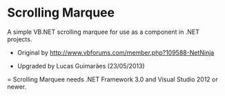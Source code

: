 Scrolling Marquee
=
A simple VB.NET scrolling marquee for use as a component in .NET projects.

- Original by http://www.vbforums.com/member.php?109588-NetNinja

- Upgraded by Lucas Guimarães (23/05/2013) 

=
Scrolling Marquee needs .NET Framework 3.0 and Visual Studio 2012 or newer.
